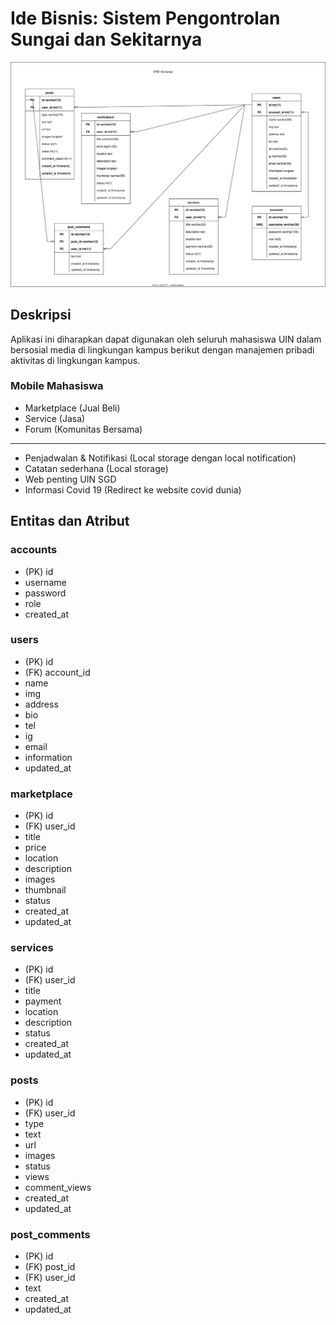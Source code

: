 # Ide Bisnis: Sistem Pengontrolan Sungai dan Sekitarnya

![ERD (SVG)](./erd.svg)

## Deskripsi

Aplikasi ini diharapkan dapat digunakan oleh seluruh mahasiswa UIN dalam bersosial media di lingkungan kampus berikut dengan manajemen pribadi aktivitas di lingkungan kampus.

### Mobile Mahasiswa

- Marketplace (Jual Beli)
- Service (Jasa)
- Forum (Komunitas Bersama)

---

- Penjadwalan & Notifikasi (Local storage dengan local notification)
- Catatan sederhana (Local storage)
- Web penting UIN SGD
- Informasi Covid 19 (Redirect ke website covid dunia)

## Entitas dan Atribut

### accounts

- (PK) id
- username
- password
- role
- created_at

### users

- (PK) id
- (FK) account_id
- name
- img
- address
- bio
- tel
- ig
- email
- information
- updated_at

### marketplace

- (PK) id
- (FK) user_id
- title
- price
- location
- description
- images
- thumbnail
- status
- created_at
- updated_at

### services

- (PK) id
- (FK) user_id
- title
- payment
- location
- description
- status
- created_at
- updated_at

### posts

- (PK) id
- (FK) user_id
- type
- text
- url
- images
- status
- views
- comment_views
- created_at
- updated_at

### post_comments

- (PK) id
- (FK) post_id
- (FK) user_id
- text
- created_at
- updated_at
